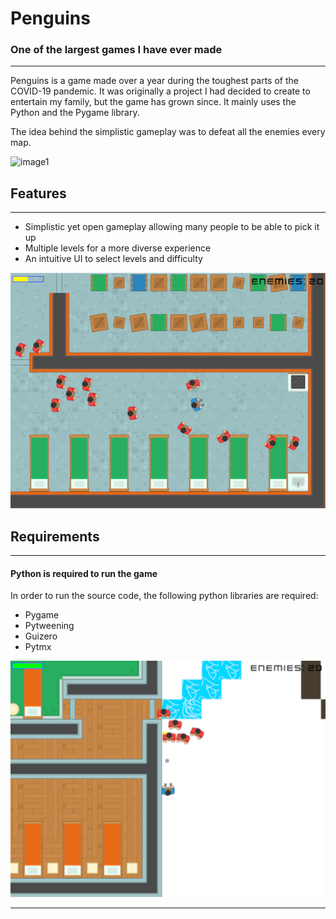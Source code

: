 # Penguins
### One of the largest games I have ever made

---

Penguins is a game made over a year during the toughest parts of the COVID-19 pandemic.
It was originally a project I had decided to create to entertain my family, but the game
has grown since. It mainly uses the Python and the Pygame library.

The idea behind the simplistic gameplay was to defeat all the enemies every map.

![image1](https://drive.google.com/file/d/1laodA2tmxxALG49eXVUfN-W6k1MrP3v6/view?usp=drive_link)

## Features

---

 - Simplistic yet open gameplay allowing many people to be able to pick it up
 - Multiple levels for a more diverse experience
 - An intuitive UI to select levels and difficulty

![image2](./png/2.png)

## Requirements

---

#### Python is required to run the game

In order to run the source code, the following python libraries are required:
 - Pygame
 - Pytweening
 - Guizero
 - Pytmx

![image3](./png/3.png)

 ---
